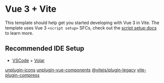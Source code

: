 # Vue 3 + Vite

This template should help get you started developing with Vue 3 in Vite. The template uses Vue 3 `<script setup>` SFCs, check out the [script setup docs](https://v3.vuejs.org/api/sfc-script-setup.html#sfc-script-setup) to learn more.

## Recommended IDE Setup

-   [VSCode](https://code.visualstudio.com/) + [Volar](https://marketplace.visualstudio.com/items?itemName=johnsoncodehk.volar)

[unplugin-icons](https://www.npmjs.com/package/unplugin-icons)
[unplugin-vue-components](https://www.npmjs.com/package/unplugin-vue-components)
[@vitejs/plugin-legacy](https://www.npmjs.com/package/@vitejs/plugin-legacy)
[vite-plugin-compress](https://github.com/alloc/vite-plugin-compress)
